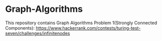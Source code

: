 # Graph-Algorithms
This repository contains Graph Algorithms
Problem 1(Strongly Connected Components): https://www.hackerrank.com/contests/turing-test-seven/challenges/infinitenodes <br/>
